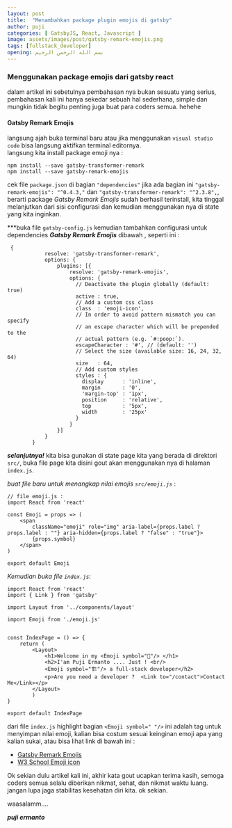 ```yaml
---
layout: post
title:  "Menambahkan package plugin emojis di gatsby"
author: puji
categories: [ GatsbyJS, React, Javascript ]
image: assets/images/post/gatsby-remark-emojis.png
tags: [fullstack_developer]
opening: بسم الله الرحمن الرحيم
---  
```



### Menggunakan package emojis dari gatsby react  
dalam artikel ini sebetulnya pembahasan nya bukan sesuatu yang serius, pembahasan kali ini hanya sekedar sebuah hal sederhana, simple dan mungkin tidak begitu penting juga buat para coders semua. hehehe  

#### Gatsby Remark Emojis  
langsung ajah buka terminal baru atau jika menggunakan ```visual studio code``` bisa langsung aktifkan terminal editornya.  
langsung kita install package emoji nya : 
```
npm install --save gatsby-transformer-remark
npm install --save gatsby-remark-emojis 
```   
cek file ```package.json``` di bagian ```"dependencies"``` jika ada bagian ini ```"gatsby-remark-emojis": "^0.4.3,"``` dan ```"gatsby-transformer-remark": "^2.3.8",```, berarti package *Gatsby Remark Emojis* sudah berhasil terinstall, kita tinggal melanjutkan dari sisi configurasi dan kemudian menggunakan nya di state yang kita inginkan.  

***buka file ```gatsby-config.js``` kemudian tambahkan configurasi untuk dependencies ***Gatsby Remark Emojis*** dibawah , seperti ini :  

```
 {
	    	resolve: 'gatsby-transformer-remark',
	    	options: {
	    		plugins: [{
	    			resolve: 'gatsby-remark-emojis',
			        options: {
			          // Deactivate the plugin globally (default: true)
			          active : true,
			          // Add a custom css class
			          class  : 'emoji-icon',
			          // In order to avoid pattern mismatch you can specify
			          // an escape character which will be prepended to the
			          // actual pattern (e.g. `#:poop:`).
			          escapeCharacter : '#', // (default: '')
			          // Select the size (available size: 16, 24, 32, 64)
			          size   : 64,
			          // Add custom styles
			          styles : {
			            display      : 'inline',
			            margin       : '0',
			            'margin-top' : '1px',
			            position     : 'relative',
			            top          : '5px',
			            width        : '25px'
			          }
			        }
	    		}]
	    	}	
	    }
```  
***selanjutnya!*** kita bisa gunakan di state page kita yang berada di direktori ```src/```, buka file page kita disini gout akan menggunakan nya di halaman ```index.js```.  

*buat file baru untuk menangkap nilai emojis ```src/emoji.js```* :  

```  
// file emoji.js : 
import React from 'react'

const Emoji = props => (
	<span 
		className="emoji" role="img" aria-label={props.label ? props.label : ""} aria-hidden={props.label ? "false" : "true"}>
		{props.symbol}
	</span>
)

export default Emoji
```  
*Kemudian buka file ```index.js```:*  

```
import React from 'react'
import { Link } from 'gatsby'

import Layout from '../components/layout'

import Emoji from './emoji.js'


const IndexPage = () => {
	return (
		<Layout>
			<h1>Welcome in my <Emoji symbol="🏡"/> </h1>
			<h2>I'am Puji Ermanto .... Just ! <br/>
			<Emoji symbol="🏗"/> a full-stack developer</h2>
			<p>Are you need a developer ?  <Link to="/contact">Contact Me</Link></p>
		</Layout>
		)
}

export default IndexPage
```  
dari file ```index.js``` highlight bagian ```<Emoji symbol=" "/>``` ini adalah tag untuk menyimpan nilai emoji, kalian bisa costum sesuai keinginan emoji apa yang kalian sukai, atau bisa lihat link di bawah ini :  

* <a href="https://github.com/matchilling/gatsby-remark-emojis/blob/master/emoji.md">Gatsby Remark Emojis</a>
* <a href="https://www.w3schools.com/charsets/ref_emoji.asp">W3 School Emoji icon</a>  

Ok sekian dulu artikel kali ini, akhir kata gout ucapkan terima kasih, semoga coders semua selalu diberikan nikmat, sehat, dan nikmat waktu luang. jangan lupa jaga stabilitas kesehatan diri kita. ok sekian.

waasalamm....

***puji ermanto***  

